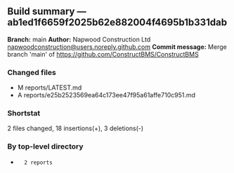 ## Build summary — ab1ed1f6659f2025b62e882004f4695b1b331dab

**Branch:** main
**Author:** Napwood Construction Ltd <napwoodconstruction@users.noreply.github.com>
**Commit message:** Merge branch 'main' of https://github.com/ConstructBMS/ConstructBMS

### Changed files
 - M	reports/LATEST.md
 - A	reports/e25b2523569ea64c173ee47f95a61affe710c951.md

### Shortstat
 2 files changed, 18 insertions(+), 3 deletions(-)

### By top-level directory
 -       2 reports
